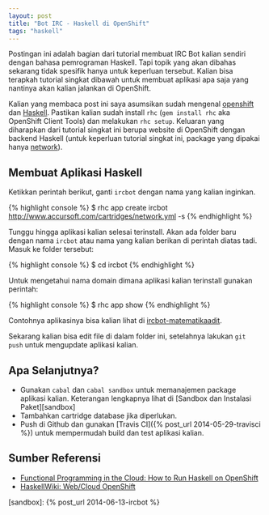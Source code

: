 ```yaml
---
layout: post
title: "Bot IRC - Haskell di OpenShift"
tags: "haskell"
---
```


Postingan ini adalah bagian dari tutorial membuat IRC Bot kalian sendiri
dengan bahasa pemrograman Haskell. Tapi topik yang akan dibahas sekarang
tidak spesifik hanya untuk keperluan tersebut. Kalian bisa terapkah tutorial
singkat dibawah untuk membuat aplikasi apa saja yang nantinya akan kalian
jalankan di OpenShift.

Kalian yang membaca post ini saya asumsikan sudah mengenal
[openshift][openshift] dan [Haskell][haskell]. Pastikan kalian sudah install
`rhc` (`gem install rhc` aka OpenShift Client Tools) dan melakukan `rhc
setup`. Keluaran yang diharapkan dari tutorial singkat ini berupa website di
OpenShift dengan backend Haskell (untuk keperluan tutorial singkat ini,
package yang dipakai hanya
[network][network]). 

## Membuat Aplikasi Haskell

Ketikkan perintah berikut, ganti `ircbot` dengan nama yang kalian inginkan.

{% highlight console %}
$ rhc app create ircbot \
http://www.accursoft.com/cartridges/network.yml -s
{% endhighlight %}

Tunggu hingga aplikasi kalian selesai terinstall. Akan ada folder baru
dengan nama `ircbot` atau nama yang kalian berikan di perintah diatas tadi.
Masuk ke folder tersebut:

{% highlight console %}
$ cd ircbot
{% endhighlight %}

Untuk mengetahui nama domain dimana aplikasi kalian terinstall gunakan
perintah:

{% highlight console %}
$ rhc app show
{% endhighlight %}

Contohnya aplikasinya bisa kalian lihat di [ircbot-matematikaadit][ircbot].

Sekarang kalian bisa edit file di dalam folder ini, setelahnya lakukan `git
push` untuk mengupdate aplikasi kalian.

## Apa Selanjutnya?

- Gunakan `cabal` dan `cabal sandbox` untuk memanajemen package aplikasi
  kalian. Keterangan lengkapnya lihat di
  [Sandbox dan Instalasi Paket][sandbox]
- Tambahkan cartridge database jika diperlukan.
- Push di Github dan gunakan [Travis CI]({% post_url 2014-05-29-travisci %})
  untuk mempermudah build dan test aplikasi kalian.

## Sumber Referensi

- [Functional Programming in the Cloud: How to Run Haskell on OpenShift][fpincloud]
- [HaskellWiki: Web/Cloud OpenShift][wiki]


[wiki]: http://www.haskell.org/haskellwiki/Web/Cloud#OpenShift
[openshift]: https://www.openshift.com/
[haskell]: http://haskell-lang.org/
[network]: https://hackage.haskell.org/package/network
[ircbot]: http://ircbot-matematikaadit.rhcloud.com/
[fpincloud]: https://www.openshift.com/blogs/functional-programming-in-the-cloud-how-to-run-haskell-on-openshift
[sandbox]: {% post_url 2014-06-13-ircbot %}
